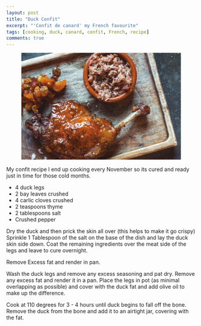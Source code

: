 ```yaml
---
layout: post
title: "Duck Confit"
excerpt: "'Confit de canard' my French favourite"
tags: [cooking, duck, canard, confit, French, recipe]
comments: true
---
```

<figure>
	<img src="/images/posts/2016/confit.jpg">
</figure>
My confit recipe I end up cooking every November so its cured and ready just in time for those cold months.

* 4 duck legs
* 2 bay leaves crushed
* 4 carlic cloves crushed
* 2 teaspoons thyme
* 2 tablespoons salt
* Crushed pepper

Dry the duck and then prick the skin all over (this helps to make it go crispy) Sprinkle 1 Tablespoon of the salt on the base of the dish and lay the duck skin side down. Coat the remaining ingredients over the meat side of the legs and leave to cure overnight.

Remove Excess fat and render in pan.

Wash the duck legs and remove any excess seasoning and pat dry. Remove any excess fat and render it in a pan. Place the legs in pot (as minimal overlapping as possible) and cover with the duck fat and add olive oil to make up the difference.

Cook at 110 degrees for 3 - 4 hours until duck begins to fall off the bone. Remove the duck from the bone and add it to an airtight jar, covering with the fat.
